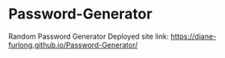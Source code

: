 # Password-Generator
Random Password Generator
Deployed site link: https://diane-furlong.github.io/Password-Generator/
